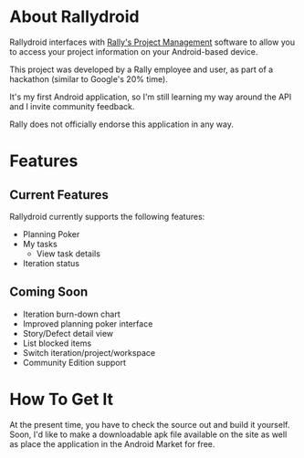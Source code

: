 # About Rallydroid #

Rallydroid interfaces with [Rally's Project Management](http://www.rallydev.com) software to allow you to access your project information on your Android-based device.

This project was developed by a Rally employee and user, as part of a hackathon (similar to Google's 20% time).

It's my first Android application, so I'm still learning my way around the API and I invite community feedback.

Rally does not officially endorse this application in any way.

# Features #

## Current Features ##

Rallydroid currently supports the following features:

  * Planning Poker
  * My tasks
    * View task details
  * Iteration status

## Coming Soon ##

  * Iteration burn-down chart
  * Improved planning poker interface
  * Story/Defect detail view
  * List blocked items
  * Switch iteration/project/workspace
  * Community Edition support

# How To Get It #

At the present time, you have to check the source out and build it yourself.  Soon, I'd like to make a downloadable apk file available on the site as well as place the application in the Android Market for free.